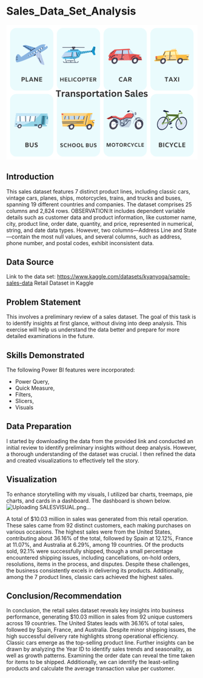 # Sales_Data_Set_Analysis
![](TRANSPORTATION.png)

## Introduction
This sales dataset features 7 distinct product lines, including classic cars, vintage cars, planes, ships, motorcycles, trains, and trucks and buses, spanning 19 different countries and companies. The dataset comprises 25 columns and 2,824 rows.
OBSERVATION:It includes dependent variable details such as customer data and product information, like customer name, city, product line, order date, quantity, and price, represented in numerical, string, and date data types. However, two columns—Address Line and State—contain the most null values, and several columns, such as address, phone number, and postal codes, exhibit inconsistent data.

## Data Source
Link to the data set: https://www.kaggle.com/datasets/kyanyoga/sample-sales-data Retail Dataset in Kaggle

## Problem Statement
This involves a preliminary review of a sales dataset. The goal of this task is to identify insights at first glance, without diving into deep analysis. This exercise will help us understand the data better and prepare for more detailed examinations in the future.

## Skills Demonstrated
The following Power BI features were incorporated:
- Power Query,
- Quick Measure,
- Filters,
- Slicers,
- Visuals

 ## Data Preparation
 I started by downloading the data from the provided link and conducted an initial review to identify preliminary insights without deep analysis. However, a thorough understanding of the dataset was crucial. I then refined the data and created visualizations to effectively tell the story.

## Visualization
To enhance storytelling with my visuals, I utilized bar charts, treemaps, pie charts, and cards in a dashboard. The dashboard is shown below.
![Uploading SALESVISUAL.png…]()

A total of $10.03 million in sales was generated from this retail operation. These sales came from 92 distinct customers, each making purchases on various occasions.
The highest sales were from the United States, contributing about 36.16% of the total, followed by Spain at 12.12%, France at 11.07%, and Australia at 6.29%, among 19 countries.
Of the products sold, 92.1% were successfully shipped, though a small percentage encountered shipping issues, including cancellations, on-hold orders, resolutions, items in the process, and disputes. Despite these challenges, the business consistently excels in delivering its products.
Additionally, among the 7 product lines, classic cars achieved the highest sales.

## Conclusion/Recommendation
In conclusion, the retail sales dataset reveals key insights into business performance, generating $10.03 million in sales from 92 unique customers across 19 countries. The United States leads with 36.16% of total sales, followed by Spain, France, and Australia. Despite minor shipping issues, the high successful delivery rate highlights strong operational efficiency. Classic cars emerge as the top-selling product line. 
Further insights can be drawn by analyzing the Year ID to identify sales trends and seasonality, as well as growth patterns. Examining the order date can reveal the time taken for items to be shipped. Additionally, we can identify the least-selling products and calculate the average transaction value per customer.
